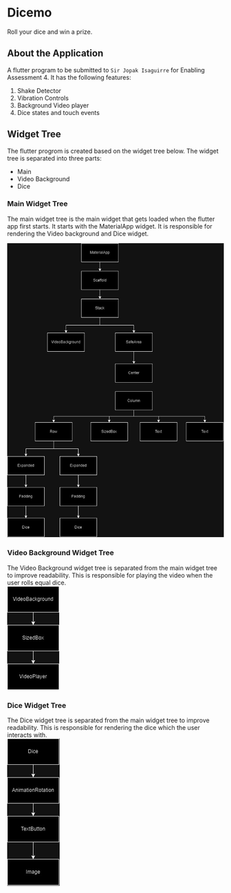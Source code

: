 # Dicemo

Roll your dice and win a prize.


## About the Application

A flutter program to be submitted to `Sir Jopak Isaguirre` for Enabling Assessment 4. It has the following features:
1. Shake Detector
2. Vibration Controls
3. Background Video player
3. Dice states and touch events

## Widget Tree

The flutter progrom is created based on the widget tree below. The widget tree is separated into three parts: 
- Main
- Video Background
- Dice

### Main Widget Tree

The main widget tree is the main widget that gets loaded when the flutter app first starts. It starts with the MaterialApp widget. It is responsible for rendering the Video background and Dice widget.

![main widget tree](https://github.com/TheSciCoder3000/dicemo/blob/main/widget_tree/main.jpg?raw=true)

### Video Background Widget Tree

The Video Background widget tree is separated from the main widget tree to improve readability. This is responsible for playing the video when the user rolls equal dice.  
![Video background widget tree](https://github.com/TheSciCoder3000/dicemo/blob/main/widget_tree/video_background.jpg?raw=true)

### Dice Widget Tree

The Dice widget tree is separated from the main widget tree to improve readability. This is responsible for rendering the dice which the user interacts with.  
![Dice widget tree](https://github.com/TheSciCoder3000/dicemo/blob/main/widget_tree/dice.jpg?raw=true)
